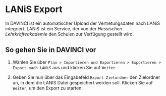 
# LANiS Export

In DAVINCI ist ein automatischer Upload der Vertretungsdaten nach LANiS integriert. LANiS ist ein Service, der von der _Hessischen Lehrkräfteakademie_ den Schulen zur Verfügung gestellt wird.

## So gehen Sie in DAVINCI vor

1. Wählen Sie über `Plan > Importieren und Exportieren > Exportieren > Export nach LANiS` aus und klicken Sie auf `Weiter`.

2. Geben Sie nun über das Eingabefeld `Export Zielordner` den Zielordner an, in dem die LANIS Datei gespeichert werden soll. Klicken Sie auf `Weiter`, um den Export zu starten.
